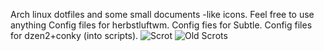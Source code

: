 Arch linux dotfiles and some small documents -like icons. Feel free to use anything
Config files for herbstluftwm.
Config fies for Subtle.
Config files for dzen2+conky (into scripts).
![Scrot](https://raw.github.com/evertonstz/dotfiles/master/Archlinux/scrot.png)
![Old Scrots](https://github.com/evertonstz/dotfiles/tree/master/Archlinux/Oldie%20Scrots)
